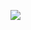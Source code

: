 <p><img align="center" src="https://github-readme-stats.vercel.app/api?username=XInTheDark&show_icons=true&layout=compact&include_all_commits=true" 
/></p>
